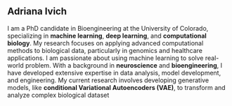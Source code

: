 ## Adriana Ivich
I am a PhD candidate in Bioengineering at the University of Colorado, specializing in **machine learning**, **deep learning**, and **computational biology**. My research focuses on applying advanced computational methods to biological data, particularly in genomics and healthcare applications. I am passionate about using machine learning to solve real-world problem. With a background in **neuroscience** and **bioengineering**, I have developed extensive expertise in data analysis, model development, and engineering. My current research involves developing generative models, like **conditional Variational Autoencoders (VAE)**, to transform and analyze complex biological dataset
